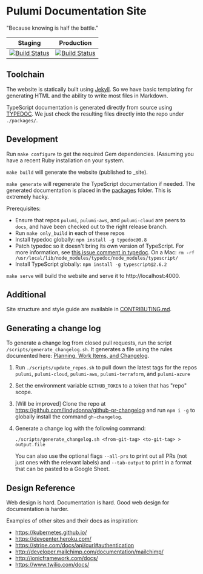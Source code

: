 # Pulumi Documentation Site

"Because knowing is half the battle."

| Staging | Production |
|---|---|
| [![Build Status](https://travis-ci.com/pulumi/docs.svg?token=eHg7Zp5zdDDJfTjY8ejq&branch=master)](https://travis-ci.com/pulumi/docs) | [![Build Status](https://travis-ci.com/pulumi/docs.svg?token=eHg7Zp5zdDDJfTjY8ejq&branch=production)](https://travis-ci.com/pulumi/docs) |


## Toolchain

The website is statically built using [Jekyll](https://jekyllrb.com). So we have basic templating
for generating HTML and the ability to write most files in Markdown.

TypeScript documentation is generated directly from source using [TYPEDOC](http://typedoc.org/). We
just check the resulting files directly into the repo under `./packages/`.

## Development

Run `make configure` to get the required Gem dependencies. (Assuming you have a recent Ruby
installation on your system.

`make build` will generate the website (published to _site).

`make generate` will regenerate the TypeScript documentation if needed. The generated documentation is placed in the [packages](packages/) folder. This is extremely hacky.

   Prerequisites:
  - Ensure that repos `pulumi`, `pulumi-aws`, and `pulumi-cloud` are peers to `docs`, and have been checked out to the right release branch.
  - Run `make only_build` in each of these repos
  - Install typedoc globally:
    ```npm install -g typedoc@0.8```
  - Patch typedoc so it doesn't bring its own version of TypeScript. For more information, see [this issue comment in typedoc](https://github.com/TypeStrong/typedoc/issues/624#issuecomment-352897218). On a Mac:
    ```rm -rf /usr/local/lib/node_modules/typedoc/node_modules/typescript/```
  - Install TypeScript globally:
    ```npm install -g typescript@2.6.2```

`make serve` will build the website and serve it to http://localhost:4000.

## Additional

Site structure and style guide are available in [CONTRIBUTING.md](CONTRIBUTING.md).

## Generating a change log

To generate a change log from closed pull requests, run the script `/scripts/generate_changelog.sh`. It generates a file using the rules documented here: [Planning, Work Items, and Changelog](https://github.com/pulumi/home/wiki/Planning,-Work-Items,-and-Changelog#tldr-minimal-label-requirements).

1. Run `./scripts/update_repos.sh` to pull down the latest tags for the repos `pulumi`, `pulumi-cloud`, `pulumi-aws`, `pulumi-terraform`, and `pulumi-azure`

1. Set the environment variable `GITHUB_TOKEN` to a token that has "repo" scope.

1. [Will be improved] Clone the repo at https://github.com/lindydonna/github-pr-changelog and run `npm i -g` to globally install the command `gh-changelog`.

1. Generate a change log with the following command:

    ```
    ./scripts/generate_changelog.sh <from-git-tag> <to-git-tag> > output.file
    ```

    You can also use the optional flags `--all-prs` to print out all PRs (not just ones with the relevant labels) and `--tab-output` to print in a format that can be pasted to a Google Sheet.

## Design Reference

Web design is hard. Documentation is hard. Good web design for documentation is harder.

Examples of other sites and their docs as inspiration:

- https://kubernetes.github.io/
- https://devcenter.heroku.com/
- https://stripe.com/docs/api/curl#authentication
- http://developer.mailchimp.com/documentation/mailchimp/
- http://ionicframework.com/docs/
- https://www.twilio.com/docs/
